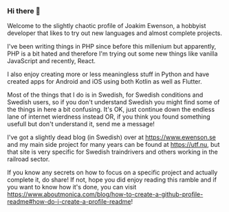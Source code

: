### Hi there 👋
Welcome to the slightly chaotic profile of Joakim Ewenson, a hobbyist developer that likes to try out new languages and almost complete projects.

I've been writing things in PHP since before this millenium but apparently, PHP is a bit hated and therefore I'm trying out some new things like vanilla JavaScript and recently, React.

I also enjoy creating more or less meaningless stuff in Python and have created apps for Android and iOS using both Kotlin as well as Flutter.

Most of the things that I do is in Swedish, for Swedish conditions and Swedish users, so if you don't understand Swedish you might find some of the things in here a bit confusing. It's OK, just continue down the endless lane of internet wierdness instead OR, if you think you found something usefull but don't understand it, send me a message!

I've got a slightly dead blog (in Swedish) over at https://www.ewenson.se and my main side project for many years can be found at https://utf.nu, but that site is very specific for Swedish traindrivers and others working in the railroad sector.

If you know any secrets on how to focus on a specific project and actually complete it, do share! If not, hope you did enjoy reading this ramble and if you want to know how it's done, you can visit https://www.aboutmonica.com/blog/how-to-create-a-github-profile-readme#how-do-i-create-a-profile-readme!

<!--
**JoakimEwenson/JoakimEwenson** is a ✨ _special_ ✨ repository because its `README.md` (this file) appears on your GitHub profile.

Here are some ideas to get you started:

- 🔭 I’m currently working on ...
- 🌱 I’m currently learning ...
- 👯 I’m looking to collaborate on ...
- 🤔 I’m looking for help with ...
- 💬 Ask me about ...
- 📫 How to reach me: ...
- 😄 Pronouns: ...
- ⚡ Fun fact: ...
-->
